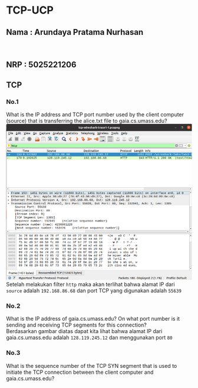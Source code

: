 # TCP-UCP

<h2>Nama : Arundaya Pratama Nurhasan</h2>
<br>
<h2>NRP  : 5025221206</h2>

## TCP
### No.1
What is the IP address and TCP port number used by the client computer (source) that is transferring the alice.txt file to gaia.cs.umass.edu?
<img src="img/tcp1.png" alt="">
<br>
Setelah melakukan filter ```http``` maka akan terlihat bahwa alamat IP dari ```source``` adalah ```192.168.86.68``` dan port TCP yang digunakan adalah ```55639```

### No.2
What is the IP address of gaia.cs.umass.edu? On what port number is it sending and receiving TCP segments for this connection?
<br>
Berdasarkan gambar diatas dapat kita lihat bahwa alamat IP dari gaia.cs.umass.edu adalah ```128.119.245.12``` dan menggunakan port ```80```

### No.3
What is the sequence number of the TCP SYN segment that is used to initiate the TCP connection between the client computer and gaia.cs.umass.edu?
